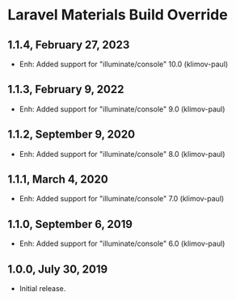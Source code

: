 Laravel Materials Build Override
================================

1.1.4, February 27, 2023
------------------------

- Enh: Added support for "illuminate/console" 10.0 (klimov-paul)


1.1.3, February 9, 2022
-----------------------

- Enh: Added support for "illuminate/console" 9.0 (klimov-paul)


1.1.2, September 9, 2020
------------------------

- Enh: Added support for "illuminate/console" 8.0 (klimov-paul)


1.1.1, March 4, 2020
--------------------

- Enh: Added support for "illuminate/console" 7.0 (klimov-paul)


1.1.0, September 6, 2019
------------------------

- Enh: Added support for "illuminate/console" 6.0 (klimov-paul)


1.0.0, July 30, 2019
--------------------

- Initial release.
